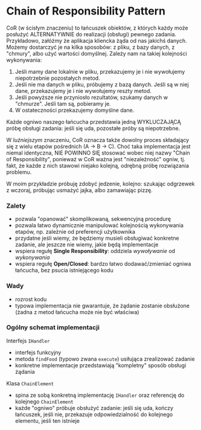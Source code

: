 # Chain of Responsibility Pattern

CoR (w ścisłym znaczeniu) to łańcuszek obiektów, z których każdy może posłużyć ALTERNATYWNIE do realizacji (obsługi)
pewnego zadania. Przykładowo, załóżmy że aplikacja kliencka żąda od nas jakichś danych. Możemy dostarczyć je na kilka
sposobów: z pliku, z bazy danych, z "chmury", albo użyć wartości domyślnej. Zależy nam na takiej kolejności wykonywania:

1. Jeśli mamy dane lokalnie w pliku, przekazujemy je i nie wywołujemy niepotrzebnie pozostałych metod.
2. Jeśli nie ma danych w pliku, próbujemy z bazą danych. Jeśli są w niej dane, przekazujemy je i nie wywołujemy reszty
   metod.
3. Jeśli powyższe nie przyniosło rezultatów, szukamy danych w "chmurze". Jeśli tam są, pobieramy je.
4. W ostateczności przekazujemy domyślne dane.

Każde ogniwo naszego łańcucha przedstawia jedną WYKLUCZAJĄCĄ próbę obsługi zadania: jeśli się uda, pozostałe próby są
niepotrzebne.

W _luźniejszym_ znaczeniu, CoR oznacza także dowolny proces składający się z wielu etapów pośrednich (A -> B -> C). Choć
taka implementacja jest niemal identyczna, NIE POWINNO SIĘ stosować wobec niej nazwy "Chain of Responsibility", ponieważ
w CoR ważna jest "niezależność" ogniw, tj. fakt, że każde z nich stawowi niejako kolejną, odrębną próbę rozwiązania
problemu.

W moim przykładzie próbuję zdobyć jedzenie, kolejno: szukając odgrzewek z wczoraj, próbując usmażyć jajka, albo
zamawiając pizzę.

### Zalety

- pozwala "opanować" skomplikowaną, sekwencyjną procedurę
- pozwala łatwo dynamicznie manipulować kolejnością wykonywania etapów, np. zależnie od preferencji użytkownika
- przydatne jeśli wiemy, że będziemy musieli obsługiwać konkretne zadanie, ale jeszcze nie wiemy, jakie będą
  implementacje
- wspiera regułę **Single Responsibility**: oddziela _wywoływanie_ od _wykonywania_
- wspiera regułę **Open/Closed**: bardzo łatwo dodawać/zmieniać ogniwa łańcucha, bez psucia istniejącego kodu

### Wady

- rozrost kodu
- typowa implementacja nie gwarantuje, że żądanie zostanie obsłużone (żadna z metod łańcucha może nie być właściwa)

### Ogólny schemat implementacji

Interfejs `IHandler`

- interfejs funkcyjny
- metoda `findFood` (typowo zwana `execute`) usiłująca zrealizować zadanie
- konkretne implementacje przedstawiają "kompletny" sposób obsługi żądania

Klasa `ChainElement`

- spina ze sobą konkretną implementację `IHandler` oraz referencję do kolejnego `ChainElement`
- każde "ogniwo" próbuje obsłużyć zadanie: jeśli się uda, kończy łańcuszek, jeśli nie, przekazuje odpowiedzialność do
  kolejnego elementu, jeśli ten istnieje